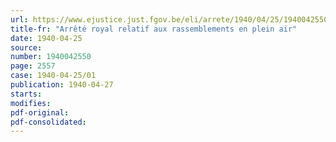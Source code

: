 ```yaml
---
url: https://www.ejustice.just.fgov.be/eli/arrete/1940/04/25/1940042550/justel
title-fr: "Arrêté royal relatif aux rassemblements en plein air"
date: 1940-04-25
source:
number: 1940042550
page: 2557
case: 1940-04-25/01
publication: 1940-04-27
starts:
modifies:
pdf-original:
pdf-consolidated:
---
```


